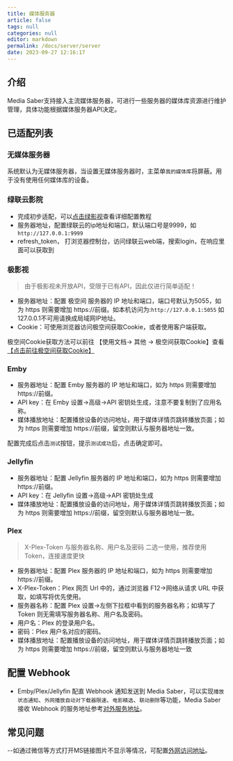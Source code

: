```yaml
---
title: 媒体服务器
article: false
tags: null
categories: null
editor: markdown
permalink: /docs/server/server
date: 2023-09-27 12:16:17
---
```


## 介绍

Media Saber支持接入主流媒体服务器，可进行一些服务器的媒体库资源进行维护管理，具体功能根据媒体服务器API决定。

## 已适配列表

### 无媒体服务器

系统默认为无媒体服务器，当设置无媒体服务器时，主菜单`我的媒体库`将屏蔽。用于没有使用任何媒体库的设备。

### 绿联云影院

- 完成初步适配，可以[点击绿影视](/docs/server/ugos)查看详细配置教程
- 服务器地址，配置绿联云的ip地址和端口，默认端口号是9999，如`http://127.0.0.1:9999`
- refresh_token， 打浏览器控制台，访问绿联云web端，搜索login，在响应里面可以获取到

### 极影视

> 由于极影视未开放API，受限于已有API，因此仅进行简单适配！

- 服务器地址：配置 极空间 服务器的 IP 地址和端口，端口号默认为5055，如为 https 则需要增加 https://前缀。如本机访问为:`http://127.0.0.1:5055` 如127.0.0.1不可用请换成局域网IP地址。
- Cookie：可使用浏览器访问极空间获取Cookie，或者使用客户端获取。

极空间Cookie获取方法可以前往 【使用文档-> 其他 -> 极空间获取Cookie】查看 [【点击前往极空间获取Cookie】](/docs/other/zspace_cookie/)


### Emby

- 服务器地址：配置 Emby 服务器的 IP 地址和端口，如为 https 则需要增加 https://前缀。
- API key：在 Emby 设置->高级->API 密钥处生成，注意不要复制到了应用名称。
- 媒体播放地址：配置播放设备的访问地址，用于媒体详情页跳转播放页面；如为 https 则需要增加 https://前缀，留空则默认与服务器地址一致。

配置完成后点击`测试`按钮，提示`测试成功`后，点击确定即可。

### Jellyfin

- 服务器地址：配置 Jellyfin 服务器的 IP 地址和端口，如为 https 则需要增加 https://前缀。
- API key：在 Jellyfin 设置->高级->API 密钥处生成
- 媒体播放地址：配置播放设备的访问地址，用于媒体详情页跳转播放页面；如为 https 则需要增加 https://前缀，留空则默认与服务器地址一致。

### Plex

> X-Plex-Token 与服务器名称、用户名及密码 二选一使用，推荐使用 Token，连接速度更快

- 服务器地址：配置 Plex 服务器的 IP 地址和端口，如为 https 则需要增加 https://前缀。
- X-Plex-Token：Plex 网页 Url 中的，通过浏览器 F12->网络从请求 URL 中获取，如填写将优先使用。
- 服务器名称：配置 Plex 设置->左侧下拉框中看到的服务器名称；如填写了 Token 则无需填写服务器名称、用户名及密码。
- 用户名：Plex 的登录用户名。
- 密码：Plex 用户名对应的密码。
- 媒体播放地址：配置播放设备的访问地址，用于媒体详情页跳转播放页面；如为 https 则需要增加 https://前缀，留空则默认与服务器地址一致

## 配置 Webhook

- Emby/Plex/Jellyfin 配直 Webhook 通知发送到 Media Saber，可以实现`播放状态通知`、`外网播放自动对下载器限速`、`电影精选`、`联动删除`等功能，Media Saber 接收 Webhook 的服务地址参考[对外服务地址](/docs/other/glossary/#对外服务地址)。

## 常见问题

--如通过微信等方式打开MS链接图片不显示等情况，可配置[外网访问地址](/docs/setting/base/#外网访问地址)。
